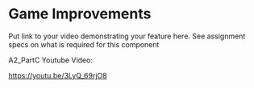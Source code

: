 # Game Improvements

Put link to your video demonstrating your feature here.  See assignment specs on what is required for this component

A2_PartC Youtube Video:  

https://youtu.be/3LyQ_69rjO8  
